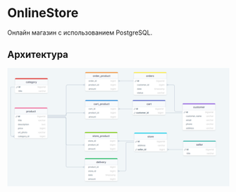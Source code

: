 # OnlineStore

Онлайн магазин с использованием PostgreSQL.

## Архитектура

![screenshot1](https://github.com/kerucko/OnlineStore/blob/main/images/database.png)
